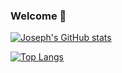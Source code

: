 ### Welcome 👋

<!--
**Mrrm2/Mrrm2** is a ✨ _special_ ✨ repository because its `README.md` (this file) appears on your GitHub profile.

Here are some ideas to get you started:

- 🔭 I’m currently working on ...
- 🌱 I’m currently learning ...
- 👯 I’m looking to collaborate on ...
- 🤔 I’m looking for help with ...
- 💬 Ask me about ...
- 📫 How to reach me: ...
- 😄 Pronouns: ...
- ⚡ Fun fact: ...
-->


[![Joseph's GitHub stats](https://readme-stats-theta-seven.vercel.app/api?username=mrrm2&show_icons=true&include_all_commits=true&count_private=true)](https://github.com/anuraghazra/github-readme-stats)

[![Top Langs](https://readme-stats-theta-seven.vercel.app/api/top-langs/?username=mrrm2&show_icons=true&theme=dark&exclude_repo=Trade_Journal,readme-stats&hide=html,shaderlab,css)](https://github.com/anuraghazra/github-readme-stats)
